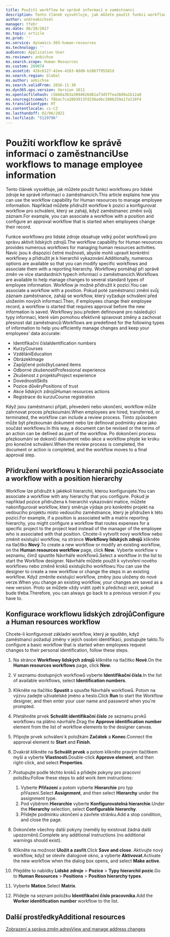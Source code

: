 ```yaml
---
title: Použití workflow ke správě informací o zaměstnanci
description: Tento článek vysvětluje, jak můžete použít funkci workflowu pro lidské zdroje ke správě informací o zaměstnancích. Například můžete přidružit workflow k pozici a konfigurovat workflow pro schválení, který se zahájí, když zaměstnanec změní svůj záznam.
author: andreabichsel
manager: tfehr
ms.date: 06/20/2017
ms.topic: article
ms.prod: ''
ms.service: dynamics-365-human-resources
ms.technology: ''
audience: Application User
ms.reviewer: anbichse
ms.search.scope: Human Resources
ms.custom: 269074
ms.assetid: 426c6127-42ee-4163-8dd0-b2867f95581d
ms.search.region: Global
ms.author: anbichse
ms.search.validFrom: 2016-11-30
ms.dyn365.ops.version: Version 1611
ms.openlocfilehash: c5bb0a363a3094626d81af3d5ffea38d9a1b12a8
ms.sourcegitcommit: f8bac7ca2803913fd236adbc3806259a17a110f4
ms.translationtype: HT
ms.contentlocale: cs-CZ
ms.lasthandoff: 02/06/2021
ms.locfileid: "5129796"
---
```

# <a name="use-workflows-to-manage-employee-information"></a><span data-ttu-id="985bc-104">Použití workflow ke správě informací o zaměstnanci</span><span class="sxs-lookup"><span data-stu-id="985bc-104">Use workflows to manage employee information</span></span>

<span data-ttu-id="985bc-105">Tento článek vysvětluje, jak můžete použít funkci workflowu pro lidské zdroje ke správě informací o zaměstnancích.</span><span class="sxs-lookup"><span data-stu-id="985bc-105">This article explains how you can use the workflow capability for Human resources to manage employee information.</span></span> <span data-ttu-id="985bc-106">Například můžete přidružit workflow k pozici a konfigurovat workflow pro schválení, který se zahájí, když zaměstnanec změní svůj záznam.</span><span class="sxs-lookup"><span data-stu-id="985bc-106">For example, you can associate a workflow with a position and configure an approval workflow that is started when employees change their record.</span></span>

<span data-ttu-id="985bc-107">Funkce workflowu pro lidské zdroje obsahuje velký počet workflowů pro správu aktivit lidských zdrojů.</span><span class="sxs-lookup"><span data-stu-id="985bc-107">The workflow capability for Human resources provides numerous workflows for managing human resources activities.</span></span> <span data-ttu-id="985bc-108">Navíc jsou k dispozici četné možnosti, abyste mohli upravit konkrétní workflowy a přidružit je k hierarchii vykazování.</span><span class="sxs-lookup"><span data-stu-id="985bc-108">Additionally, numerous options are available so that you can modify specific workflows and associate them with a reporting hierarchy.</span></span> <span data-ttu-id="985bc-109">Workflowy pomáhají při správě změn ve více standardních typech informací o zaměstnancích.</span><span class="sxs-lookup"><span data-stu-id="985bc-109">Workflows are available to help manage changes to several standard types of employee information.</span></span> <span data-ttu-id="985bc-110">Workflow je možné přidružit k pozici.</span><span class="sxs-lookup"><span data-stu-id="985bc-110">You can associate a workflow with a position.</span></span> <span data-ttu-id="985bc-111">Pokud poté zaměstnanci změní svůj záznam zaměstnance, zahájí se workflow, který vyžaduje schválení před uložením nových informací.</span><span class="sxs-lookup"><span data-stu-id="985bc-111">Then, if employees change their employee record, a workflow is started that requires approval before the new information is saved.</span></span> <span data-ttu-id="985bc-112">Workflowy jsou předem definované pro následující typy informací, které vám pomohou efektivně spravovat změny a zachovat přesnost dat zaměstnanců:</span><span class="sxs-lookup"><span data-stu-id="985bc-112">Workflows are predefined for the following types of information to help you efficiently manage changes and keep your employees’ data accurate:</span></span>

-   <span data-ttu-id="985bc-113">Identifikační čísla</span><span class="sxs-lookup"><span data-stu-id="985bc-113">Identification numbers</span></span>
-   <span data-ttu-id="985bc-114">Kurzy</span><span class="sxs-lookup"><span data-stu-id="985bc-114">Courses</span></span>
-   <span data-ttu-id="985bc-115">Vzdělání</span><span class="sxs-lookup"><span data-stu-id="985bc-115">Education</span></span>
-   <span data-ttu-id="985bc-116">Obrázek</span><span class="sxs-lookup"><span data-stu-id="985bc-116">Image</span></span>
-   <span data-ttu-id="985bc-117">Zapůjčené položky</span><span class="sxs-lookup"><span data-stu-id="985bc-117">Loaned items</span></span>
-   <span data-ttu-id="985bc-118">Odborné zkušenosti</span><span class="sxs-lookup"><span data-stu-id="985bc-118">Professional experience</span></span>
-   <span data-ttu-id="985bc-119">Zkušenost z projektu</span><span class="sxs-lookup"><span data-stu-id="985bc-119">Project experience</span></span>
-   <span data-ttu-id="985bc-120">Dovednosti</span><span class="sxs-lookup"><span data-stu-id="985bc-120">Skills</span></span>
-   <span data-ttu-id="985bc-121">Pozice důvěry</span><span class="sxs-lookup"><span data-stu-id="985bc-121">Positions of trust</span></span>
-   <span data-ttu-id="985bc-122">Akce lidských zdrojů</span><span class="sxs-lookup"><span data-stu-id="985bc-122">Human resources actions</span></span>
-   <span data-ttu-id="985bc-123">Registrace do kurzu</span><span class="sxs-lookup"><span data-stu-id="985bc-123">Course registration</span></span>

<span data-ttu-id="985bc-124">Když jsou zaměstnanci přijati, převedeni nebo ukončeni, workflow může zahrnovat proces přezkoumání.</span><span class="sxs-lookup"><span data-stu-id="985bc-124">When employees are hired, transferred, or terminated, the workflow can include a review process.</span></span> <span data-ttu-id="985bc-125">Tímto způsobem může být přezkoumán dokument nebo lze definovat podmínky akce jako součást workflowu.</span><span class="sxs-lookup"><span data-stu-id="985bc-125">In this way, a document can be revised or the terms of an action can be defined as part of the workflow.</span></span> <span data-ttu-id="985bc-126">Po dokončení procesu přezkoumání se dokončí dokument nebo akce a workflow přejde ke kroku pro konečné schválení.</span><span class="sxs-lookup"><span data-stu-id="985bc-126">When the review process is completed, the document or action is completed, and the workflow moves to a final approval step.</span></span>

## <a name="associate-a-workflow-with-a-position-hierarchy"></a><span data-ttu-id="985bc-127">Přidružení workflowu k hierarchii pozic</span><span class="sxs-lookup"><span data-stu-id="985bc-127">Associate a workflow with a position hierarchy</span></span>
<span data-ttu-id="985bc-128">Workflow lze přidružit k jakékoli hierarchii, kterou konfigurujete.</span><span class="sxs-lookup"><span data-stu-id="985bc-128">You can associate a workflow with any hierarchy that you configure.</span></span> <span data-ttu-id="985bc-129">Pokud je například pozice přidružena k hierarchii vykazování matice, můžete nakonfigurovat workflow, který směruje výdaje pro konkrétní projekt na vedoucího projektu místo vedoucího zaměstnance, který je přidružen k této pozici.</span><span class="sxs-lookup"><span data-stu-id="985bc-129">For example, if a position is associated with a matrix reporting hierarchy, you might configure a workflow that routes expenses for a specific project to the project lead instead of the manager of the employee who is associated with that position.</span></span> <span data-ttu-id="985bc-130">Chcete-li vytvořit nový workflow nebo změnit existující workflow, na stránce **Workflowy lidských zdrojů** klikněte na tlačítko **Nový**.</span><span class="sxs-lookup"><span data-stu-id="985bc-130">To create a new workflow or modify an existing workflow, on the **Human resources workflow** page, click **New**.</span></span> <span data-ttu-id="985bc-131">Vyberte workflow v seznamu, čímž spustíte Návrháře workflowů.</span><span class="sxs-lookup"><span data-stu-id="985bc-131">Select a workflow in the list to start the Workflow designer.</span></span> <span data-ttu-id="985bc-132">Návrháře můžete použít k vytvoření nového workflowu nebo změně kroků existujícího workflowu.</span><span class="sxs-lookup"><span data-stu-id="985bc-132">You can use the designer to create a new workflow or change the steps in an existing workflow.</span></span> <span data-ttu-id="985bc-133">Když změníte existující workflow, změny jsou uloženy do nové verze.</span><span class="sxs-lookup"><span data-stu-id="985bc-133">When you change an existing workflow, your changes are saved as a new version.</span></span> <span data-ttu-id="985bc-134">Proto se můžete vždy vrátit zpět k předchozí verzi, pokud bude třeba.</span><span class="sxs-lookup"><span data-stu-id="985bc-134">Therefore, you can always go back to a previous version if you have to.</span></span>

## <a name="configure-a-human-resources-workflow"></a><span data-ttu-id="985bc-135">Konfigurace workflowu lidských zdrojů</span><span class="sxs-lookup"><span data-stu-id="985bc-135">Configure a Human resources workflow</span></span>
<span data-ttu-id="985bc-136">Chcete-li konfigurovat základní workflow, který je spuštěn, když zaměstnanci požadují změny v jejich osobní identifikaci, postupujte takto.</span><span class="sxs-lookup"><span data-stu-id="985bc-136">To configure a basic workflow that is started when employees request changes to their personal identification, follow these steps.</span></span>

1.  <span data-ttu-id="985bc-137">Na stránce **Workflowy lidských zdrojů** klikněte na tlačítko **Nové**.</span><span class="sxs-lookup"><span data-stu-id="985bc-137">On the **Human resources workflows** page, click **New**.</span></span>
2.  <span data-ttu-id="985bc-138">V seznamu dostupných workflowů vyberte **Identifikační čísla**.</span><span class="sxs-lookup"><span data-stu-id="985bc-138">In the list of available workflows, select **Identification numbers**.</span></span>
3.  <span data-ttu-id="985bc-139">Klikněte na tlačítko **Spustit** a spusťte Návrháře workflowů. Potom na výzvu zadejte uživatelské jméno a heslo.</span><span class="sxs-lookup"><span data-stu-id="985bc-139">Click **Run** to start the Workflow designer, and then enter your user name and password when you're prompted.</span></span>
4.  <span data-ttu-id="985bc-140">Přetáhněte prvek **Schválit identifikační číslo** ze seznamu prvků workflowu na plátno návrháře.</span><span class="sxs-lookup"><span data-stu-id="985bc-140">Drag the **Approve identification number** element from the list of workflow elements to the designer canvas.</span></span>
5.  <span data-ttu-id="985bc-141">Připojte prvek schválení k položkám **Začátek** a **Konec**.</span><span class="sxs-lookup"><span data-stu-id="985bc-141">Connect the approval element to **Start** and **Finish**.</span></span>
6.  <span data-ttu-id="985bc-142">Dvakrát klikněte na **Schválit prvek** a potom klikněte pravým tlačítkem myši a vyberte **Vlastnosti**.</span><span class="sxs-lookup"><span data-stu-id="985bc-142">Double-click **Approve element**, and then right-click, and select **Properties**.</span></span>
7.  <span data-ttu-id="985bc-143">Postupujte podle těchto kroků a přidejte pokyny pro pracovní položku:</span><span class="sxs-lookup"><span data-stu-id="985bc-143">Follow these steps to add work item instructions:</span></span>
    1.  <span data-ttu-id="985bc-144">Vyberte **Přiřazení** a potom vyberte **Hierarchie** pro typ přiřazení.</span><span class="sxs-lookup"><span data-stu-id="985bc-144">Select **Assignment**, and then select **Hierarchy** under the assignment type.</span></span>
    2.  <span data-ttu-id="985bc-145">Pod výběrem **Hierarchie** vyberte **Konfigurovatelná hierarchie**.</span><span class="sxs-lookup"><span data-stu-id="985bc-145">Under the **Hierarchy** selection, select **Configurable hierarchy**.</span></span>
    3.  <span data-ttu-id="985bc-146">Přidejte podmínku ukončení a zavřete stránku.</span><span class="sxs-lookup"><span data-stu-id="985bc-146">Add a stop condition, and close the page.</span></span>

8.  <span data-ttu-id="985bc-147">Dokončete všechny další pokyny (neměly by existovat žádná další upozornění).</span><span class="sxs-lookup"><span data-stu-id="985bc-147">Complete any additional instructions (no additional warnings should exist).</span></span>
9.  <span data-ttu-id="985bc-148">Klikněte na možnost **Uložit a zavřít**.</span><span class="sxs-lookup"><span data-stu-id="985bc-148">Click **Save and close**.</span></span> <span data-ttu-id="985bc-149">Aktivujte nový workflow, když se otevře dialogové okno, a vyberte **Aktivovat**.</span><span class="sxs-lookup"><span data-stu-id="985bc-149">Activate the new workflow when the dialog box opens, and select **Make active**.</span></span>
10. <span data-ttu-id="985bc-150">Přejděte to nabídky **Lidské zdroje** &gt; **Pozice** &gt; **Typy hierarchií pozic**.</span><span class="sxs-lookup"><span data-stu-id="985bc-150">Go to **Human Resources** &gt; **Positions** &gt; **Position hierarchy types**.</span></span>
11. <span data-ttu-id="985bc-151">Vyberte **Matice**.</span><span class="sxs-lookup"><span data-stu-id="985bc-151">Select **Matrix**.</span></span>
12. <span data-ttu-id="985bc-152">Přidejte na seznam položku **Identifikační číslo pracovníka**.</span><span class="sxs-lookup"><span data-stu-id="985bc-152">Add the **Worker identification number** workflow to the list.</span></span>

## <a name="additional-resources"></a><span data-ttu-id="985bc-153">Další prostředky</span><span class="sxs-lookup"><span data-stu-id="985bc-153">Additional resources</span></span>

[<span data-ttu-id="985bc-154">Zobrazení a správa změn adres</span><span class="sxs-lookup"><span data-stu-id="985bc-154">View and manage address changes</span></span>](hr-personnel-view-address-changes.md) 



